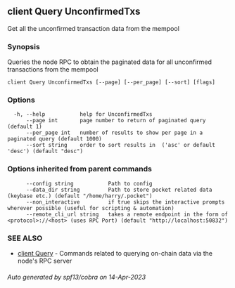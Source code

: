 ## client Query UnconfirmedTxs

Get all the unconfirmed transaction data from the mempool

### Synopsis

Queries the node RPC to obtain the paginated data for all unconfirmed transactions from the mempool

```
client Query UnconfirmedTxs [--page] [--per_page] [--sort] [flags]
```

### Options

```
  -h, --help           help for UnconfirmedTxs
      --page int       page number to return of paginated query (default 1)
      --per_page int   number of results to show per page in a paginated query (default 1000)
      --sort string    order to sort results in  ('asc' or default 'desc') (default "desc")
```

### Options inherited from parent commands

```
      --config string           Path to config
      --data_dir string         Path to store pocket related data (keybase etc.) (default "/home/harry/.pocket")
      --non_interactive         if true skips the interactive prompts wherever possible (useful for scripting & automation)
      --remote_cli_url string   takes a remote endpoint in the form of <protocol>://<host> (uses RPC Port) (default "http://localhost:50832")
```

### SEE ALSO

* [client Query](client_Query.md)	 - Commands related to querying on-chain data via the node's RPC server

###### Auto generated by spf13/cobra on 14-Apr-2023
